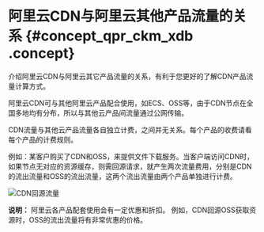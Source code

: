 # 阿里云CDN与阿里云其他产品流量的关系 {#concept_qpr_ckm_xdb .concept}

介绍阿里云CDN与阿里云其它产品流量的关系，有利于您更好的了解CDN产品流量计算方式。

阿里云CDN可与其他阿里云产品配合使用，如ECS、OSS等，由于CDN节点在全国多地均有分布，所以与其他云产品间流量通过公网传输。

CDN流量与其他云产品流量各自独立计费，之间并无关系。每个产品的收费请看每个产品的计费规则。

例如：某客户购买了CDN和OSS，来提供文件下载服务。当客户端访问CDN时，如果节点无对应的资源缓存，则需回源请求，就产生两次流量费用，分别是CDN的流出流量和OSS的流出流量，这两个流出流量由两个产品单独进行计费。

![CDN回源流量](http://static-aliyun-doc.oss-cn-hangzhou.aliyuncs.com/assets/img/5284/15662651493734_zh-CN.png)

**说明：** 阿里云各产品配套使用会有一定优惠和折扣。 例如，CDN回源OSS获取资源时，OSS的流出流量将有非常优惠的价格。

